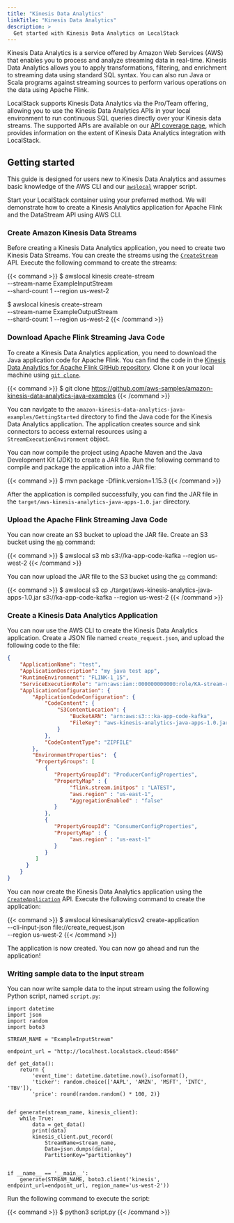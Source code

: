 ```yaml
---
title: "Kinesis Data Analytics"
linkTitle: "Kinesis Data Analytics"
description: >
  Get started with Kinesis Data Analytics on LocalStack
---
```


Kinesis Data Analytics is a service offered by Amazon Web Services (AWS) that enables you to process and analyze streaming data in real-time.
Kinesis Data Analytics allows you to apply transformations, filtering, and enrichment to streaming data using standard SQL syntax.
You can also run Java or Scala programs against streaming sources to perform various operations on the data using Apache Flink.

LocalStack supports Kinesis Data Analytics via the Pro/Team offering, allowing you to use the Kinesis Data Analytics APIs in your local environment to run continuous SQL queries directly over your Kinesis data streams.
The supported APIs are available on our [API coverage page](https://docs.localstack.cloud/references/coverage/coverage_kinesisanalyticsv2/), which provides information on the extent of Kinesis Data Analytics integration with LocalStack.

## Getting started

This guide is designed for users new to Kinesis Data Analytics and assumes basic knowledge of the AWS CLI and our [`awslocal`](https://github.com/localstack/awscli-local) wrapper script.

Start your LocalStack container using your preferred method.
We will demonstrate how to create a Kinesis Analytics application for Apache Flink and the DataStream API using AWS CLI.

### Create Amazon Kinesis Data Streams

Before creating a Kinesis Data Analytics application, you need to create two Kinesis Data Streams.
You can create the streams using the [`CreateStream`](https://docs.aws.amazon.com/kinesis/latest/APIReference/API_CreateStream.html) API.
Execute the following command to create the streams:

{{< command >}}
$ awslocal kinesis create-stream \
      --stream-name ExampleInputStream \
      --shard-count 1
      --region us-west-2

$ awslocal kinesis create-stream \
      --stream-name ExampleOutputStream \
      --shard-count 1
      --region us-west-2
{{< /command >}}

### Download Apache Flink Streaming Java Code

To create a Kinesis Data Analytics application, you need to download the Java application code for Apache Flink.
You can find the code in the [Kinesis Data Analytics for Apache Flink GitHub repository](https://github.com/aws-samples/amazon-kinesis-data-analytics-java-examples).
Clone it on your local machine using [`git clone`](https://git-scm.com/docs/git-clone).

{{< command >}}
$ git clone https://github.com/aws-samples/amazon-kinesis-data-analytics-java-examples
{{< /command >}}

You can navigate to the `amazon-kinesis-data-analytics-java-examples/GettingStarted` directory to find the Java code for the Kinesis Data Analytics application.
The application creates source and sink connectors to access external resources using a `StreamExecutionEnvironment` object.


You can now compile the project using Apache Maven and the Java Development Kit (JDK) to create a JAR file.
Run the following command to compile and package the application into a JAR file:

{{< command >}}
$ mvn package -Dflink.version=1.15.3
{{< /command >}}

After the application is compiled successfully, you can find the JAR file in the `target/aws-kinesis-analytics-java-apps-1.0.jar` directory.

### Upload the Apache Flink Streaming Java Code

You can now create an S3 bucket to upload the JAR file.
Create an S3 bucket using the [`mb`](https://docs.aws.amazon.com/cli/latest/reference/s3/mb.html) command:

{{< command >}}
$ awslocal s3 mb s3://ka-app-code-kafka --region us-west-2
{{< /command >}}

You can now upload the JAR file to the S3 bucket using the [`cp`](https://docs.aws.amazon.com/cli/latest/reference/s3/cp.html) command:

{{< command >}}
$ awslocal s3 cp ./target/aws-kinesis-analytics-java-apps-1.0.jar s3://ka-app-code-kafka --region us-west-2
{{< /command >}}

### Create a Kinesis Data Analytics Application

You can now use the AWS CLI to create the Kinesis Data Analytics application.
Create a JSON file named `create_request.json`, and upload the following code to the file:

```json
{
    "ApplicationName": "test",
    "ApplicationDescription": "my java test app",
    "RuntimeEnvironment": "FLINK-1_15",
    "ServiceExecutionRole": "arn:aws:iam::000000000000:role/KA-stream-rw-role",
    "ApplicationConfiguration": {
        "ApplicationCodeConfiguration": {
            "CodeContent": {
                "S3ContentLocation": {
                    "BucketARN": "arn:aws:s3:::ka-app-code-kafka",
                    "FileKey": "aws-kinesis-analytics-java-apps-1.0.jar"
                }
            },
            "CodeContentType": "ZIPFILE"
        },
        "EnvironmentProperties":  { 
         "PropertyGroups": [ 
            { 
               "PropertyGroupId": "ProducerConfigProperties",
               "PropertyMap" : {
                    "flink.stream.initpos" : "LATEST",
                    "aws.region" : "us-east-1",
                    "AggregationEnabled" : "false"
               }
            },
            { 
               "PropertyGroupId": "ConsumerConfigProperties",
               "PropertyMap" : {
                    "aws.region" : "us-east-1"
               }
            }
         ]
      }
    }
}
```

You can now create the Kinesis Data Analytics application using the [`CreateApplication`](https://docs.aws.amazon.com/kinesisanalytics/latest/apiv2/API_CreateApplication.html) API.
Execute the following command to create the application:

{{< command >}}
$ awslocal kinesisanalyticsv2 create-application \
      --cli-input-json file://create_request.json \
      --region us-west-2
{{< /command >}}

The application is now created.
You can now go ahead and run the application!

### Writing sample data to the input stream

You can now write sample data to the input stream using the following Python script, named `script.py`:

```python3
import datetime
import json
import random
import boto3

STREAM_NAME = "ExampleInputStream"

endpoint_url = "http://localhost.localstack.cloud:4566"

def get_data():
    return {
        'event_time': datetime.datetime.now().isoformat(),
        'ticker': random.choice(['AAPL', 'AMZN', 'MSFT', 'INTC', 'TBV']),
        'price': round(random.random() * 100, 2)}


def generate(stream_name, kinesis_client):
    while True:
        data = get_data()
        print(data)
        kinesis_client.put_record(
            StreamName=stream_name,
            Data=json.dumps(data),
            PartitionKey="partitionkey")


if __name__ == '__main__':
    generate(STREAM_NAME, boto3.client('kinesis', endpoint_url=endpoint_url, region_name='us-west-2'))
```

Run the following command to execute the script:

{{< command >}}
$ python3 script.py
{{< /command >}}
